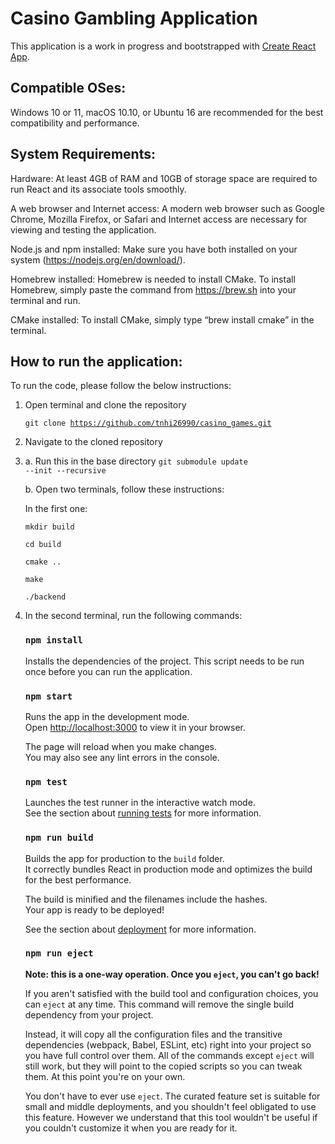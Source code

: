 # Casino Gambling Application

This application is a work in progress and bootstrapped with [Create React App](https://github.com/facebook/create-react-app).

## Compatible OSes:

Windows 10 or 11, macOS 10.10, or Ubuntu 16 are recommended for the best compatibility and performance.

## System Requirements:

Hardware: At least 4GB of RAM and 10GB of storage space are required to run React and its associate tools smoothly.

A web browser and Internet access: A modern web browser such as Google Chrome, Mozilla Firefox, or Safari and Internet access are necessary for viewing and testing the application.

Node.js and npm installed: Make sure you have both installed on your system (https://nodejs.org/en/download/).

Homebrew installed: Homebrew is needed to install CMake. To	 install	 Homebrew, simply paste the command from https://brew.sh into your terminal and run.

CMake installed: To	install CMake,	simply type “brew install	 cmake” in the	terminal.

## How to run the application:

To run the code, please follow the below instructions:

1. Open terminal and clone the repository

     <code>git clone https://github.com/tnhi26990/casino_games.git</code>

2. Navigate to the cloned repository
3. a. Run this in the base directory <code>git submodule update --init --recursive </code>

     b. Open two terminals, follow these instructions:

     In the first one:

     <code>mkdir build</code>

     <code>cd build</code>

     <code>cmake ..</code>

     <code>make</code>

     <code>./backend</code>

4. In the second terminal, run the following commands:

     ### `npm install`

     Installs the dependencies of the project. This script needs to be run once before you can run the application.

     ### `npm start`

     Runs the app in the development mode.\
     Open [http://localhost:3000](http://localhost:3000) to view it in your browser.

     The page will reload when you make changes.\
     You may also see any lint errors in the console.

     ### `npm test`

     Launches the test runner in the interactive watch mode.\
     See the section about [running tests](https://facebook.github.io/create-react-app/docs/running-tests) for more information.

     ### `npm run build`

     Builds the app for production to the `build` folder.\
     It correctly bundles React in production mode and optimizes the build for the best performance.

     The build is minified and the filenames include the hashes.\
     Your app is ready to be deployed!

     See the section about [deployment](https://facebook.github.io/create-react-app/docs/deployment) for more information.

     ### `npm run eject`

     **Note: this is a one-way operation. Once you `eject`, you can't go back!**

     If you aren't satisfied with the build tool and configuration choices, you can `eject` at any time. This command will remove the single build dependency from your project.

     Instead, it will copy all the configuration files and the transitive dependencies (webpack, Babel, ESLint, etc) right into your project so you have full control over them. All of 
     the commands except `eject` will still work, but they will point to the copied scripts so you can tweak them. At this point you're on your own.

     You don't have to ever use `eject`. The curated feature set is suitable for small and middle deployments, and you shouldn't feel obligated to use this feature. However we understand 
     that this tool wouldn't be useful if you couldn't customize it when you are ready for it.
